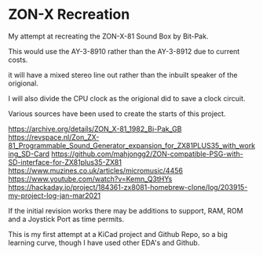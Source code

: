 # ZON-X Recreation
My attempt at recreating the ZON-X-81 Sound Box by Bit-Pak.

This would use the AY-3-8910 rather than the AY-3-8912 due to current costs.

it will have a mixed stereo line out rather than the inbuilt speaker of the origional.

I will also divide the CPU clock as the origional did to save a clock circuit.

Various sources have been used to create the starts of this project.

https://archive.org/details/ZON_X-81_1982_Bi-Pak_GB
https://revspace.nl/Zon_ZX-81_Programmable_Sound_Generator_expansion_for_ZX81PLUS35_with_working_SD-Card
https://github.com/mahjongg2/ZON-compatible-PSG-with-SD-interface-for-ZX81plus35-ZX81
https://www.muzines.co.uk/articles/micromusic/4456
https://www.youtube.com/watch?v=Kemn_Q3tHYs
https://hackaday.io/project/184361-zx8081-homebrew-clone/log/203915-my-project-log-jan-mar2021

If the initial revision works there may be additions to support, RAM, ROM and a Joystick Port as time permits.

This is my first attempt at a KiCad project and Github Repo, so a big learning curve, though I have used other EDA's and Github.